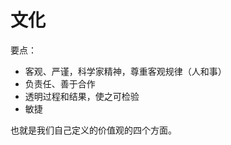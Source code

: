 # 文化

要点：

- 客观、严谨，科学家精神，尊重客观规律（人和事）
- 负责任、善于合作
- 透明过程和结果，使之可检验
- 敏捷

也就是我们自己定义的价值观的四个方面。

<!--
我们的关键词是否需要替换或者添加，比如客观和责任这两个词感觉更重要一些。

怎么举好的例子、怎么用代码实例表达是个难题。
-->
